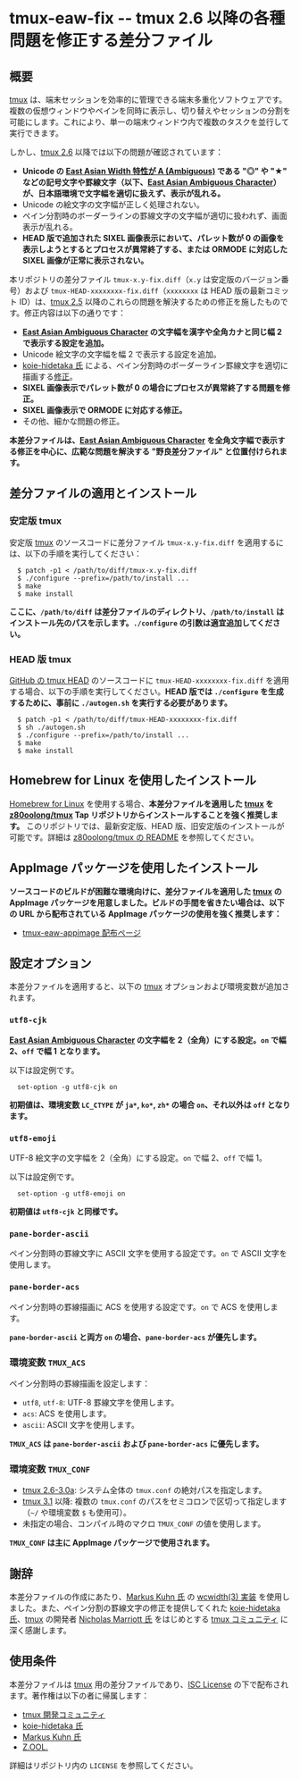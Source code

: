 # tmux-eaw-fix -- tmux 2.6 以降の各種問題を修正する差分ファイル

## 概要

[tmux][TMUX] は、端末セッションを効率的に管理できる端末多重化ソフトウェアです。複数の仮想ウィンドウやペインを同時に表示し、切り替えやセッションの分割を可能にします。これにより、単一の端末ウィンドウ内で複数のタスクを並行して実行できます。

しかし、[tmux 2.6][TMUX] 以降では以下の問題が確認されています：

- **Unicode の [East Asian Width 特性が A (Ambiguous)][EAWA] である "◎" や "★" などの記号文字や罫線文字（以下、[East Asian Ambiguous Character][EAWA]）が、日本語環境で文字幅を適切に扱えず、表示が乱れる。**
- Unicode の絵文字の文字幅が正しく処理されない。
- ペイン分割時のボーダーラインの罫線文字の文字幅が適切に扱われず、画面表示が乱れる。
- **HEAD 版で追加された SIXEL 画像表示において、パレット数が 0 の画像を表示しようとするとプロセスが異常終了する、または ORMODE に対応した SIXEL 画像が正常に表示されない。**

本リポジトリの差分ファイル ```tmux-x.y-fix.diff```（```x.y``` は安定版のバージョン番号）および ```tmux-HEAD-xxxxxxxx-fix.diff```（```xxxxxxxx``` は HEAD 版の最新コミット ID）は、[tmux 2.5][TMUX] 以降のこれらの問題を解決するための修正を施したものです。修正内容は以下の通りです：

- **[East Asian Ambiguous Character][EAWA] の文字幅を漢字や全角カナと同じ幅 2 で表示する設定を追加。**
- Unicode 絵文字の文字幅を幅 2 で表示する設定を追加。
- [koie-hidetaka 氏][KOIE] による、ペイン分割時のボーダーライン罫線文字を適切に描画する[修正][PANE]。
- **SIXEL 画像表示でパレット数が 0 の場合にプロセスが異常終了する問題を修正。**
- **SIXEL 画像表示で ORMODE に対応する修正。**
- その他、細かな問題の修正。

**本差分ファイルは、[East Asian Ambiguous Character][EAWA] を全角文字幅で表示する修正を中心に、広範な問題を解決する "野良差分ファイル" と位置付けられます。**

## 差分ファイルの適用とインストール

### 安定版 tmux

安定版 [tmux][TMUX] のソースコードに差分ファイル ```tmux-x.y-fix.diff``` を適用するには、以下の手順を実行してください：

```
  $ patch -p1 < /path/to/diff/tmux-x.y-fix.diff
  $ ./configure --prefix=/path/to/install ...
  $ make
  $ make install
```

**ここに、```/path/to/diff``` は差分ファイルのディレクトリ、```/path/to/install``` はインストール先のパスを示します。```./configure``` の引数は適宜追加してください。**

### HEAD 版 tmux

[GitHub の tmux HEAD][TMRP] のソースコードに ```tmux-HEAD-xxxxxxxx-fix.diff``` を適用する場合、以下の手順を実行してください。**HEAD 版では ```./configure``` を生成するために、事前に ```./autogen.sh``` を実行する必要があります。**

```
  $ patch -p1 < /path/to/diff/tmux-HEAD-xxxxxxxx-fix.diff
  $ sh ./autogen.sh
  $ ./configure --prefix=/path/to/install ...
  $ make
  $ make install
```

## Homebrew for Linux を使用したインストール

[Homebrew for Linux][BREW] を使用する場合、**本差分ファイルを適用した [tmux][TMUX] を [z80oolong/tmux][TAP1] Tap リポジトリからインストールすることを強く推奨します。** このリポジトリでは、最新安定版、HEAD 版、旧安定版のインストールが可能です。詳細は [z80oolong/tmux の README][READ] を参照してください。

## AppImage パッケージを使用したインストール

**ソースコードのビルドが困難な環境向けに、差分ファイルを適用した [tmux][TMUX] の AppImage パッケージを用意しました。ビルドの手間を省きたい場合は、以下の URL から配布されている AppImage パッケージの使用を強く推奨します：**

- [tmux-eaw-appimage 配布ページ][APPR]

## 設定オプション

本差分ファイルを適用すると、以下の [tmux][TMUX] オプションおよび環境変数が追加されます。

### ```utf8-cjk```

**[East Asian Ambiguous Character][EAWA] の文字幅を 2（全角）にする設定。```on``` で幅 2、```off``` で幅 1 となります。**

以下は設定例です。

```
  set-option -g utf8-cjk on
```

**初期値は、環境変数 ```LC_CTYPE``` が ```ja*```, ```ko*```, ```zh*``` の場合 ```on```、それ以外は ```off``` となります。**

### ```utf8-emoji```

UTF-8 絵文字の文字幅を 2（全角）にする設定。```on``` で幅 2、```off``` で幅 1。

以下は設定例です。

```
  set-option -g utf8-emoji on
```

**初期値は ```utf8-cjk``` と同様です。**

### ```pane-border-ascii```

ペイン分割時の罫線文字に ASCII 文字を使用する設定です。```on``` で ASCII 文字を使用します。

### ```pane-border-acs```

ペイン分割時の罫線描画に ACS を使用する設定です。```on``` で ACS を使用します。

**```pane-border-ascii``` と両方 ```on``` の場合、```pane-border-acs``` が優先します。**

### 環境変数 ```TMUX_ACS```

ペイン分割時の罫線描画を設定します：

- ```utf8```, ```utf-8```: UTF-8 罫線文字を使用します。
- ```acs```: ACS を使用します。
- ```ascii```: ASCII 文字を使用します。

**```TMUX_ACS``` は ```pane-border-ascii``` および ```pane-border-acs``` に優先します。**

### 環境変数 ```TMUX_CONF```

- [tmux 2.6-3.0a][TMUX]: システム全体の ```tmux.conf``` の絶対パスを指定します。
- [tmux 3.1][TMUX] 以降: 複数の ```tmux.conf``` のパスをセミコロンで区切って指定します（```~/``` や環境変数 ```$``` も使用可）。
- 未指定の場合、コンパイル時のマクロ ```TMUX_CONF``` の値を使用します。

**```TMUX_CONF``` は主に AppImage パッケージで使用されます。**

## 謝辞

本差分ファイルの作成にあたり、[Markus Kuhn 氏][DRMK] の [wcwidth(3) 実装][WCWD] を使用しました。また、ペイン分割の罫線文字の修正を提供してくれた [koie-hidetaka 氏][KOIE]、[tmux][TMUX] の開発者 [Nicholas Marriott 氏][NICM] をはじめとする [tmux コミュニティ][TMUX] に深く感謝します。

## 使用条件

本差分ファイルは [tmux][TMUX] 用の差分ファイルであり、[ISC License][ISCL] の下で配布されます。著作権は以下の者に帰属します：

- [tmux 開発コミュニティ][TMUX]
- [koie-hidetaka 氏][KOIE]
- [Markus Kuhn 氏][DRMK]
- [Z.OOL.][ZOOL]

詳細はリポジトリ内の ```LICENSE``` を参照してください。

<!-- 外部リンク一覧 -->

[TMUX]: http://tmux.github.io/
[EAWA]: http://www.unicode.org/reports/tr11/#Ambiguous
[TMRP]: https://github.com/tmux/tmux.git
[KOIE]: https://github.com/koie
[PANE]: https://github.com/koie/tmux/commit/ac6c53ffd6c2987a3a4a5807df7fc6cca5d6ce88
[BREW]: https://linuxbrew.sh
[TAP1]: https://github.com/z80oolong/homebrew-tmux
[READ]: https://github.com/z80oolong/homebrew-tmux/blob/master/README.md
[APPR]: https://github.com/z80oolong/tmux-eaw-appimage/releases
[WCWD]: http://www.cl.cam.ac.uk/~mgk25/ucs/wcwidth.c
[DRMK]: http://www.cl.cam.ac.uk/~mgk25/
[NICM]: https://github.com/nicm
[ZOOL]: http://zool.jpn.org/
[ISCL]: https://www.isc.org/downloads/software-support-policy/isc-license/
